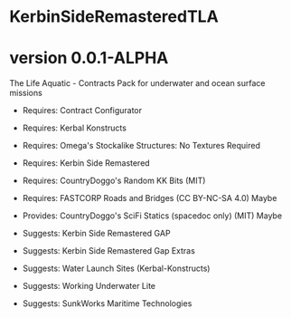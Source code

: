 # KerbinSideRemasteredTLA
# version 0.0.1-ALPHA
The Life Aquatic - Contracts Pack for underwater and ocean surface missions

- Requires: Contract Configurator
- Requires: Kerbal Konstructs
- Requires: Omega's Stockalike Structures: No Textures Required
- Requires: Kerbin Side Remastered
- Requires: CountryDoggo's Random KK Bits (MIT)

- Requires: FASTCORP Roads and Bridges (CC BY-NC-SA 4.0)  Maybe
- Provides: CountryDoggo's SciFi Statics (spacedoc only) (MIT) Maybe

- Suggests: Kerbin Side Remastered GAP 
- Suggests: Kerbin Side Remastered Gap Extras
- Suggests: Water Launch Sites (Kerbal-Konstructs)
- Suggests: Working Underwater Lite
- Suggests: SunkWorks Maritime Technologies